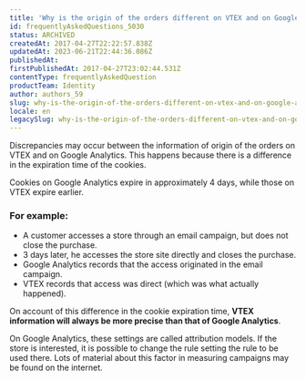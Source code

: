 ```yaml
---
title: 'Why is the origin of the orders different on VTEX and on Google Analytics?'
id: frequentlyAskedQuestions_5030
status: ARCHIVED
createdAt: 2017-04-27T22:22:57.838Z
updatedAt: 2023-06-21T22:44:36.086Z
publishedAt: 
firstPublishedAt: 2017-04-27T23:02:44.531Z
contentType: frequentlyAskedQuestion
productTeam: Identity
author: authors_59
slug: why-is-the-origin-of-the-orders-different-on-vtex-and-on-google-analytics
locale: en
legacySlug: why-is-the-origin-of-the-orders-different-on-vtex-and-on-google-analytics
---
```


Discrepancies may occur between the information of origin of the orders on VTEX and on Google Analytics. This happens because there is a difference in the expiration time of the cookies.

Cookies on Google Analytics expire in approximately 4 days, while those on VTEX expire earlier.

### For example:

- A customer accesses a store through an email campaign, but does not close the purchase.
- 3 days later, he accesses the store site directly and closes the purchase.
- Google Analytics records that the access originated in the email campaign.
- VTEX records that access was direct (which was what actually happened).

On account of this difference in the cookie expiration time, **VTEX information will always be more precise than that of Google Analytics**.

On Google Analytics, these settings are called attribution models. If the store is interested, it is possible to change the rule setting the rule to be used there. Lots of material about this factor in measuring campaigns may be found on the internet.
